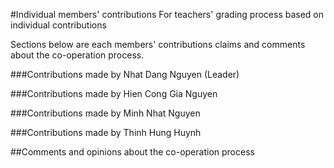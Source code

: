 <!-- 
    Initially written by Minh Nguyen

    Getting used to HyperText MarkUP but not MarkDOWN?
    Don't worry, I (Minh) will help you reformat it so it'll look right, 
    just write down your stuff and I'll revamp 'em.

    Don't worry, I'll keep the original comments and contributions, even when you talk shit about me.
-->

<!-- You shouldn't change the original titles -->

#Individual members' contributions
For teachers' grading process based on individual contributions

Sections below are each members' contributions claims and comments about the co-operation process.

###Contributions made by Nhat Dang Nguyen (Leader)
<!-- Write your contributions above this line, leave 2 blank lines below-->


###Contributions made by Hien Cong Gia Nguyen
<!-- Write your contributions above this line, leave 2 blank lines below-->


###Contributions made by Minh Nhat Nguyen


###Contributions made by Thinh Hung Huynh
<!-- Write your contributions above this line, leave 2 blank lines below-->

##Comments and opinions about the co-operation process
<!--
No need to include your name in this section
Remember to keep 2 blank lines among others' comments

To create a newline, insert 1 blank line between your line of texts
or leave 2 blank space characters like this -> "  " at the end of the line,
then create a new line without leave a blank line between
-->